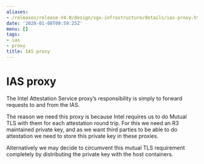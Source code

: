 ```yaml
---
aliases:
- /releases/release-V4.0/design/sgx-infrastructure/details/ias-proxy.html
date: '2020-01-08T09:59:25Z'
menu: []
tags:
- ias
- proxy
title: IAS proxy
---
```



# IAS proxy

The Intel Attestation Service proxy’s responsibility is simply to forward requests to and from the IAS.

The reason we need this proxy is because Intel requires us to do Mutual TLS with them for each attestation round trip.
For this we need an R3 maintained private key, and as we want third parties to be able to do attestation we need to
store this private key in these proxies.

Alternatively we may decide to circumvent this mutual TLS requirement completely by distributing the private key with
the host containers.


